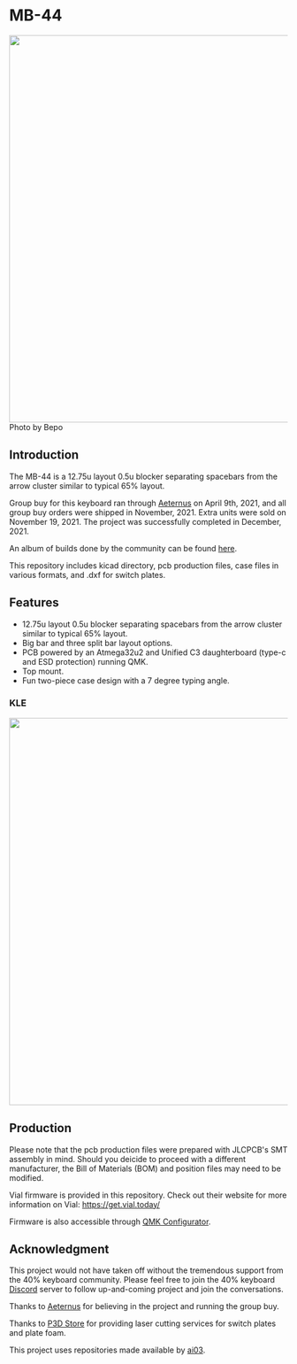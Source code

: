 # MB-44
 
 <img src="https://imgur.com/LbTlMM9.jpg)" width="700px" />
 Photo by Bepo


## Introduction

The MB-44 is a 12.75u layout 0.5u blocker separating spacebars from the arrow cluster similar to typical 65% layout. 

Group buy for this keyboard ran through [Aeternus](https://store.aeternus.co/) on April 9th, 2021, and all group buy orders were shipped in November, 2021. Extra units were sold on November 19, 2021. The project was successfully completed in December, 2021. 

An album of builds done by the community can be found [here](https://imgur.com/a/fWQOlQ8).

This repository includes kicad directory, pcb production files, case files in various formats, and .dxf for switch plates.


## Features
- 12.75u layout 0.5u blocker separating spacebars from the arrow cluster similar to typical 65% layout. 
- Big bar and three split bar layout options.
- PCB powered by an Atmega32u2 and Unified C3 daughterboard (type-c and ESD protection) running QMK.
- Top mount.
- Fun two-piece case design with a 7 degree typing angle.

### KLE
<img src="https://github.com/melonbred/open-source-projects/blob/main/keyboards/mb44/images/mb44_kle.png?raw=true" width="700px" />

## Production
Please note that the pcb production files were prepared with JLCPCB's SMT assembly in mind. Should you deicide to proceed with a different manufacturer, the Bill of Materials (BOM) and position files may need to be modified.

Vial firmware is provided in this repository. Check out their website for more information on Vial: https://get.vial.today/

Firmware is also accessible through [QMK Configurator](https://config.qmk.fm/#/mb44/LAYOUT_default).


## Acknowledgment

This project would not have taken off without the tremendous support from the  40% keyboard community. Please feel free to join the 40% keyboard [Discord](https://discord.com/invite/40percent) server to follow up-and-coming project and join the conversations.

Thanks to [Aeternus](https://store.aeternus.co/) for believing in the project and running the group buy.

Thanks to [P3D Store](https://p3dstore.com/) for providing laser cutting services for switch plates and plate foam.

This project uses repositories made available by [ai03](https://github.com/ai03-2725/).
